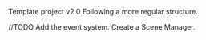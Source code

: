 Template project v2.0
Following a more regular structure.


//TODO
Add the event system.
Create a Scene Manager.

